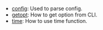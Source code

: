 * [config](config): Used to parse config.
* [getopt](getopt): How to get option from CLI.
* [time](time): How to use time function.
